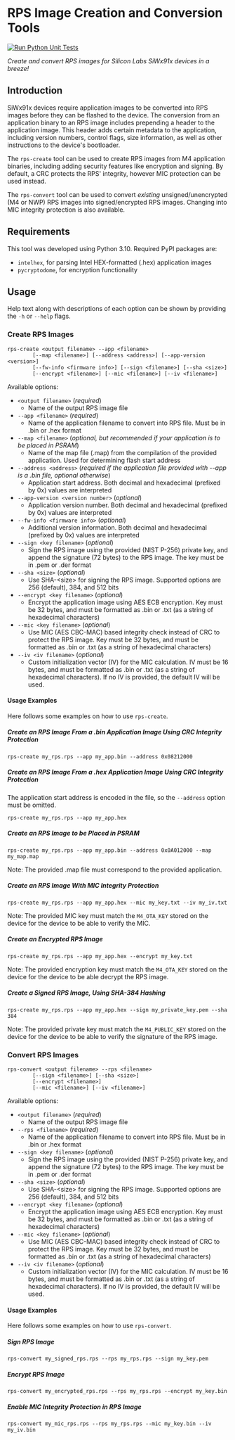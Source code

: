 # RPS Image Creation and Conversion Tools

[![Run Python Unit Tests](https://github.com/SiliconLabsSoftware/utils-rps/actions/workflows/unittest.yml/badge.svg)](https://github.com/SiliconLabsSoftware/utils-rps/actions/workflows/unittest.yml)

_Create and convert RPS images for Silicon Labs SiWx91x devices in a breeze!_

## Introduction

SiWx91x devices require application images to be converted into RPS images before they can be flashed to the device. The conversion from an application binary to an RPS image includes prepending a header to the application image. This header adds certain metadata to the application, including version numbers, control flags, size information, as well as other instructions to the device's bootloader.

The `rps-create` tool can be used to create RPS images from M4 application binaries, including adding security features like encryption and signing. By default, a CRC protects the RPS' integrity, however MIC protection can be used instead.

The `rps-convert` tool can be used to convert _existing_ unsigned/unencrypted (M4 or NWP) RPS images into signed/encrypted RPS images. Changing into MIC integrity protection is also available.

## Requirements

This tool was developed using Python 3.10. Required PyPI packages are:

- `intelhex`, for parsing Intel HEX-formatted (.hex) application images
- `pycryptodome`, for encryption functionality

## Usage

Help text along with descriptions of each option can be shown by providing the `-h` or `--help` flags.

### Create RPS Images

```console
rps-create <output filename> --app <filename> 
        [--map <filename>] [--address <address>] [--app-version <version>] 
        [--fw-info <firmware info>] [--sign <filename>] [--sha <size>] 
        [--encrypt <filename>] [--mic <filename>] [--iv <filename>] 
```

Available options:

- `<output filename>` (_required_)
  - Name of the output RPS image file
- `--app <filename>` (_required_)
  - Name of the application filename to convert into RPS file. Must be in .bin or .hex format
- `--map <filename>` (_optional, but recommended if your application is to be placed in PSRAM_)
  - Name of the map file (.map) from the compilation of the provided application. Used for determining flash start address
- `--address <address>` (_required if the application file provided with --app is a .bin file, optional otherwise_)
  - Application start address. Both decimal and hexadecimal (prefixed by 0x) values are interpreted
- `--app-version <version number>` (_optional_)
  - Application version number. Both decimal and hexadecimal (prefixed by 0x) values are interpreted
- `--fw-info <firmware info>` (_optional_)
  - Additional version information. Both decimal and hexadecimal (prefixed by 0x) values are interpreted
- `--sign <key filename>` (_optional_)
  - Sign the RPS image using the provided (NIST P-256) private key, and append the signature (72 bytes) to the RPS image. The key must be in .pem or .der format
- `--sha <size>` (_optional_)
  - Use SHA-\<size\> for signing the RPS image. Supported options are 256 (default), 384, and 512 bits
- `--encrypt <key filename>` (_optional_)
  - Encrypt the application image using AES ECB encryption. Key must be 32 bytes, and must be formatted as .bin or .txt (as a string of hexadecimal characters)
- `--mic <key filename>` (_optional_)
  - Use MIC (AES CBC-MAC) based integrity check instead of CRC to protect the RPS image. Key must be 32 bytes, and must be formatted as .bin or .txt (as a string of hexadecimal characters)
- `--iv <iv filename>` (_optional_)
  - Custom initialization vector (IV) for the MIC calculation. IV must be 16 bytes, and must be formatted as .bin or .txt (as a string of hexadecimal characters). If no IV is provided, the default IV will be used.

#### Usage Examples

Here follows some examples on how to use `rps-create`.

##### Create an RPS Image From a .bin Application Image Using CRC Integrity Protection

```console
rps-create my_rps.rps --app my_app.bin --address 0x08212000
```

##### Create an RPS Image From a .hex Application Image Using CRC Integrity Protection

The application start address is encoded in the file, so the `--address` option must be omitted.

```console
rps-create my_rps.rps --app my_app.hex
```

##### Create an RPS Image to be Placed in PSRAM

```console
rps-create my_rps.rps --app my_app.bin --address 0x0A012000 --map my_map.map
```

Note: The provided .map file must correspond to the provided application.

##### Create an RPS Image With MIC Integrity Protection

```console
rps-create my_rps.rps --app my_app.hex --mic my_key.txt --iv my_iv.txt
```

Note: The provided MIC key must match the `M4_OTA_KEY` stored on the device for the device to be able to verify the MIC.

##### Create an Encrypted RPS Image

```console
rps-create my_rps.rps --app my_app.hex --encrypt my_key.txt
```

Note: The provided encryption key must match the `M4_OTA_KEY` stored on the device for the device to be able decrypt the RPS image.

##### Create a Signed RPS Image, Using SHA-384 Hashing

```console
rps-create my_rps.rps --app my_app.hex --sign my_private_key.pem --sha 384
```

Note: The provided private key must match the `M4_PUBLIC_KEY` stored on the device for the device to be able to verify the signature of the RPS image.

### Convert RPS Images

```console
rps-convert <output filename> --rps <filename> 
        [--sign <filename>] [--sha <size>]
        [--encrypt <filename>] 
        [--mic <filename>] [--iv <filename>]
```

Available options:

- `<output filename>` (_required_)
  - Name of the output RPS image file
- `--rps <filename>` (_required_)
  - Name of the application filename to convert into RPS file. Must be in .bin or .hex format
- `--sign <key filename>` (_optional_)
  - Sign the RPS image using the provided (NIST P-256) private key, and append the signature (72 bytes) to the RPS image. The key must be in .pem or .der format
- `--sha <size>` (_optional_)
  - Use SHA-\<size\> for signing the RPS image. Supported options are 256 (default), 384, and 512 bits
- `--encrypt <key filename>` (_optional_)
  - Encrypt the application image using AES ECB encryption. Key must be 32 bytes, and must be formatted as .bin or .txt (as a string of hexadecimal characters)
- `--mic <key filename>` (_optional_)
  - Use MIC (AES CBC-MAC) based integrity check instead of CRC to protect the RPS image. Key must be 32 bytes, and must be formatted as .bin or .txt (as a string of hexadecimal characters)
- `--iv <iv filename>` (_optional_)
  - Custom initialization vector (IV) for the MIC calculation. IV must be 16 bytes, and must be formatted as .bin or .txt (as a string of hexadecimal characters). If no IV is provided, the default IV will be used.

#### Usage Examples

Here follows some examples on how to use `rps-convert`.

##### Sign RPS Image

```console
rps-convert my_signed_rps.rps --rps my_rps.rps --sign my_key.pem
```

##### Encrypt RPS Image

```console
rps-convert my_encrypted_rps.rps --rps my_rps.rps --encrypt my_key.bin
```

##### Enable MIC Integrity Protection in RPS Image

```console
rps-convert my_mic_rps.rps --rps my_rps.rps --mic my_key.bin --iv my_iv.bin
```
